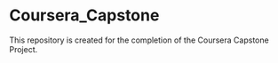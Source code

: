 # Coursera_Capstone
This repository is created for the completion of the Coursera Capstone Project.
